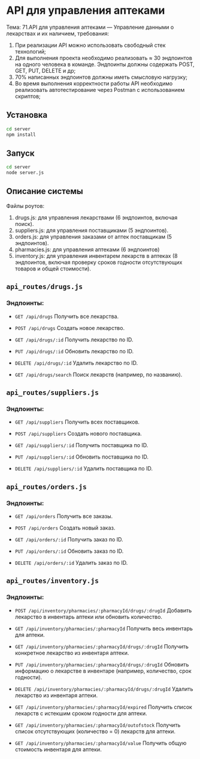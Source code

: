 # API для управления аптеками

Тема: 71.API для управления аптеками — Управление данными о лекарствах и их наличием, требования:  
1.	При реализации API можно использовать свободный стек технологий;
2.	Для выполнения проекта необходимо реализовать ≈ 30 эндпоинтов на одного человека в команде. Эндпоинты должны содержать POST, GET, PUT, DELETE и др;
3.	70% написанных эндпоинтов должны иметь смысловую нагрузку;
4.	Во время выполнения корректности работы API необходимо реализовать автотестирование через Postman с использованием скриптов;

## Установка

```bash
cd server
npm install
```

## Запуск

```bash
cd server
node server.js
```

## Описание системы
Файлы роутов:
1. drugs.js: для управления лекарствами (6 эндпоинтов, включая поиск).
2. suppliers.js: для управления поставщиками (5 эндпоинтов).
3. orders.js: для управления заказами от аптек поставщикам (5 эндпоинтов).
4. pharmacies.js: для управления аптеками (6 эндпоинтов)
5. inventory.js: для управления инвентарем лекарств в аптеках (8 эндпоинтов, включая проверку сроков годности отсутствующих товаров и общей стоимости).


## `api_routes/drugs.js`

### Эндпоинты:

* `GET /api/drugs`
  Получить все лекарства.

* `POST /api/drugs`
  Создать новое лекарство.

* `GET /api/drugs/:id`
  Получить лекарство по ID.

* `PUT /api/drugs/:id`
  Обновить лекарство по ID.

* `DELETE /api/drugs/:id`
  Удалить лекарство по ID.

* `GET /api/drugs/search`
  Поиск лекарств (например, по названию).


## `api_routes/suppliers.js`

### Эндпоинты:

* `GET /api/suppliers`
  Получить всех поставщиков.

* `POST /api/suppliers`
  Создать нового поставщика.

* `GET /api/suppliers/:id`
  Получить поставщика по ID.

* `PUT /api/suppliers/:id`
  Обновить поставщика по ID.

* `DELETE /api/suppliers/:id`
  Удалить поставщика по ID.


## `api_routes/orders.js`

### Эндпоинты:

* `GET /api/orders`
  Получить все заказы.

* `POST /api/orders`
  Создать новый заказ.

* `GET /api/orders/:id`
  Получить заказ по ID.

* `PUT /api/orders/:id`
  Обновить заказ по ID.

* `DELETE /api/orders/:id`
  Удалить заказ по ID.


## `api_routes/inventory.js`

### Эндпоинты:

* `POST /api/inventory/pharmacies/:pharmacyId/drugs/:drugId`
  Добавить лекарство в инвентарь аптеки или обновить количество.

* `GET /api/inventory/pharmacies/:pharmacyId`
  Получить весь инвентарь для аптеки.

* `GET /api/inventory/pharmacies/:pharmacyId/drugs/:drugId`
  Получить конкретное лекарство из инвентаря аптеки.

* `PUT /api/inventory/pharmacies/:pharmacyId/drugs/:drugId`
  Обновить информацию о лекарстве в инвентаре (например, количество, срок годности).

* `DELETE /api/inventory/pharmacies/:pharmacyId/drugs/:drugId`
  Удалить лекарство из инвентаря аптеки.

* `GET /api/inventory/pharmacies/:pharmacyId/expired`
  Получить список лекарств с истекшим сроком годности для аптеки.

* `GET /api/inventory/pharmacies/:pharmacyId/outofstock`
  Получить список отсутствующих (количество = 0) лекарств для аптеки.

* `GET /api/inventory/pharmacies/:pharmacyId/value`
  Получить общую стоимость инвентаря для аптеки.
